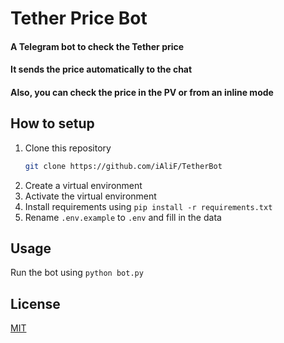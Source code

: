 # Tether Price Bot
#### A Telegram bot to check the Tether price
#### It sends the price automatically to the chat
#### Also, you can check the price in the PV or from an inline mode

## How to setup
1. Clone this repository
   ```bash
   git clone https://github.com/iAliF/TetherBot
   ```
2. Create a virtual environment
3. Activate the virtual environment
4. Install requirements using `pip install -r requirements.txt`
5. Rename `.env.example` to `.env` and fill in the data

## Usage
Run the bot using `python bot.py`

## License
[MIT](https://github.com/iAliF/TetherBot/blob/main/LICENSE)
